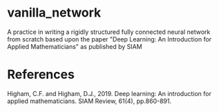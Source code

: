 # vanilla_network
A practice in writing a rigidly structured fully connected neural network from scratch based upon the paper "Deep Learning: An Introduction for Applied Mathematicians" as published by SIAM

# References
Higham, C.F. and Higham, D.J., 2019. Deep learning: An introduction for applied mathematicians. SIAM Review, 61(4), pp.860-891.
